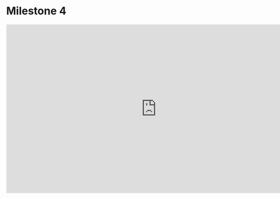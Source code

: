 # Milestone 4

<iframe style="border: 1px solid rgba(0, 0, 0, 0.1);" width="800" height="450" src="https://www.figma.com/embed?embed_host=share&url=https%3A%2F%2Fwww.figma.com%2Ffile%2Fcv6k3Md37WmYJkJ4fopM73%2FPrototypes%3Fnode-id%3D0%253A1" allowfullscreen></iframe>

